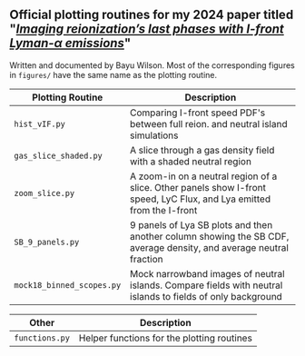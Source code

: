 ## Official plotting routines for my 2024 paper titled "[_Imaging reionization’s last phases with I-front Lyman-α emissions_](https://arxiv.org/abs/2406.14625v1)" 
Written and documented by Bayu Wilson. Most of the corresponding figures in `figures/` have the same name as the plotting routine.


| **Plotting Routine**    | **Description**                                                                                         |
|------------------|---------------------------------------------------------------------------------------------------------|
| `hist_vIF.py`     | Comparing I-front speed PDF's between full reion. and neutral island simulations   |
| `gas_slice_shaded.py`     |  A slice through a gas density field with a shaded neutral region |
| `zoom_slice.py`| A zoom-in on a neutral region of a slice. Other panels show I-front speed, LyC Flux, and Lya emitted from the I-front|
| `SB_9_panels.py`| 9 panels of Lya SB plots and then another column showing the SB CDF, average density, and average neutral fraction|
| `mock18_binned_scopes.py`| Mock narrowband images of neutral islands. Compare fields with neutral islands to fields of only background |


| **Other**    | **Description**                                                                                         |
|------------------|---------------------------------------------------------------------------------------------------------|
| `functions.py`     | Helper functions for the plotting routines  |
